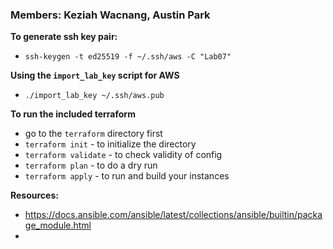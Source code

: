 ### Members: Keziah Wacnang, Austin Park

**To generate ssh key pair:**
* `ssh-keygen -t ed25519 -f ~/.ssh/aws -C "Lab07"`

**Using the `import_lab_key` script for AWS**
* `./import_lab_key ~/.ssh/aws.pub`

**To run the included terraform**
* go to the `terraform` directory first
* `terraform init` - to initialize the directory
* `terraform validate` - to check validity of config
* `terraform plan` - to do a dry run
* `terraform apply` - to run and build your instances


**Resources:**
* https://docs.ansible.com/ansible/latest/collections/ansible/builtin/package_module.html
* 